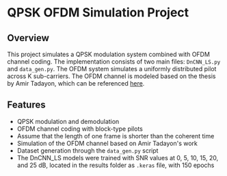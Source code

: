 # QPSK OFDM Simulation Project

## Overview
This project simulates a QPSK modulation system combined with OFDM channel coding. The implementation consists of two main files: `DnCNN_LS.py` and `data_gen.py`. The OFDM system simulates a uniformly distributed pilot across K sub-carriers. The OFDM channel is modeled based on the thesis by Amir Tadayon, which can be referenced [here](https://repository.library.northeastern.edu/files/neu:cj82pr619/fulltext.pdf).

## Features
- QPSK modulation and demodulation
- OFDM channel coding with block-type pilots
- Assume that the length of one frame is shorter than the coherent time
- Simulation of the OFDM channel based on Amir Tadayon's work
- Dataset generation through the `data_gen.py` script
- The DnCNN_LS models were trained with SNR values at 0, 5, 10, 15, 20, and 25 dB, located in the results folder as `.keras` file, with 150 epochs

